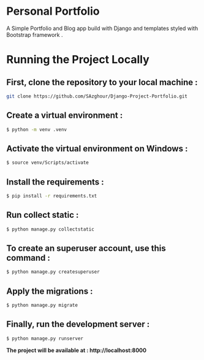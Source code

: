 # Personal Portfolio

A Simple Portfolio and Blog app build with Django and templates styled with Bootstrap framework .

# Running the Project Locally

## First, clone the repository to your local machine :

```bash
git clone https://github.com/SAzghour/Django-Project-Portfolio.git
```

## Create a virtual environment :

```bash
$ python -m venv .venv
```

## Activate the virtual environment on Windows :


```bash
$ source venv/Scripts/activate
```

## Install the requirements :

```bash
$ pip install -r requirements.txt
```

## Run collect static :

```bash
$ python manage.py collectstatic
```

## To create an superuser account, use this command :

```bash
$ python manage.py createsuperuser
```

## Apply the migrations :

```bash
$ python manage.py migrate
```

## Finally, run the development server :

```bash
$ python manage.py runserver
```

<b>The project will be available at :   </b>  **http://localhost:8000**
